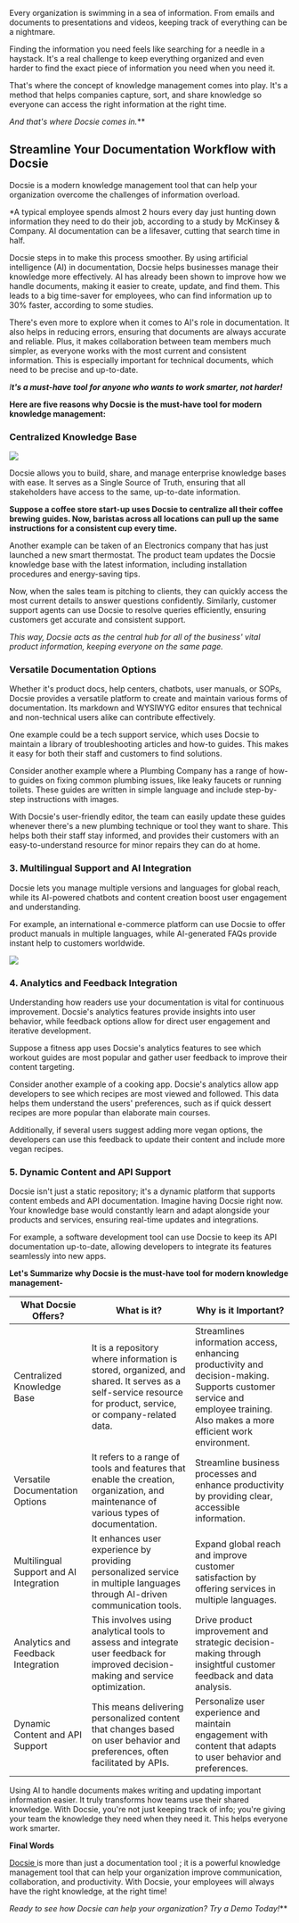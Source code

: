 Every organization is swimming in a sea of information. From emails and documents to presentations and videos, keeping track of everything can be a nightmare. 

Finding the information you need feels like searching for a needle in a haystack. It's a real challenge to keep everything organized and even harder to find the exact piece of information you need when you need it.

That's where the concept of knowledge management comes into play. It's a method that helps companies capture, sort, and share knowledge so everyone can access the right information at the right time.

*And that's where Docsie comes in.***

## Streamline Your Documentation Workflow with Docsie

Docsie is a modern knowledge management tool that can help your organization overcome the challenges of information overload.

*A typical employee spends almost 2 hours every day just hunting down information they need to do their job, according to a study by McKinsey & Company. AI documentation can be a lifesaver, cutting that search time in half.

Docsie steps in to make this process smoother. By using artificial intelligence (AI) in documentation, Docsie helps businesses manage their knowledge more effectively. AI has already been shown to improve how we handle documents, making it easier to create, update, and find them. This leads to a big time-saver for employees, who can find information up to 30% faster, according to some studies.

There's even more to explore when it comes to AI's role in documentation. It also helps in reducing errors, ensuring that documents are always accurate and reliable. Plus, it makes collaboration between team members much simpler, as everyone works with the most current and consistent information. This is especially important for technical documents, which need to be precise and up-to-date.

*I**t's a must-have tool for anyone who wants to work smarter, not harder!***

**Here are five reasons why Docsie is the must-have tool for modern knowledge management:**

### Centralized Knowledge Base

![](https://cdn.docsie.io/workspace_PfNzfGj3YfKKtTO4T/doc_QiqgSuNoJpspcExF3/file_zh0D6glcVNq7JfzPB/image1.jpg)

Docsie allows you to build, share, and manage enterprise knowledge bases with ease. It serves as a Single Source of Truth, ensuring that all stakeholders have access to the same, up-to-date information.

**Suppose a coffee store start-up uses Docsie to centralize all their coffee brewing guides. Now, baristas across all locations can pull up the same instructions for a consistent cup every time.**

Another example can be taken of an Electronics company that has just launched a new smart thermostat. The product team updates the Docsie knowledge base with the latest information, including installation procedures and energy-saving tips. 

Now, when the sales team is pitching to clients, they can quickly access the most current details to answer questions confidently. Similarly, customer support agents can use Docsie to resolve queries efficiently, ensuring customers get accurate and consistent support.

*This way, Docsie acts as the central hub for all of the business' vital product information, keeping everyone on the same page.*

### Versatile Documentation Options

Whether it's product docs, help centers, chatbots, user manuals, or SOPs, Docsie provides a versatile platform to create and maintain various forms of documentation. Its markdown and WYSIWYG editor ensures that technical and non-technical users alike can contribute effectively.

One example could be a tech support service, which uses Docsie to maintain a library of troubleshooting articles and how-to guides. This makes it easy for both their staff and customers to find solutions.

Consider another example where a Plumbing Company has a range of how-to guides on fixing common plumbing issues, like  leaky faucets or  running toilets. These guides are written in simple language and include step-by-step instructions with images.

With Docsie's user-friendly editor, the team can easily update these guides whenever there's a new plumbing technique or tool they want to share. This helps both their staff stay informed, and provides their customers with an easy-to-understand resource for minor repairs they can do at home.

### 3. Multilingual Support and AI Integration

Docsie lets you manage multiple versions and languages for global reach, while its AI-powered chatbots and content creation boost user engagement and understanding.

For example, an international e-commerce platform can use Docsie to offer product manuals in multiple languages, while AI-generated FAQs provide instant help to customers worldwide.

![](https://cdn.docsie.io/workspace_PfNzfGj3YfKKtTO4T/doc_QiqgSuNoJpspcExF3/file_PsColCdNTzzVzyJ41/image2.jpg)

### 4. Analytics and Feedback Integration

Understanding how readers use your documentation is vital for continuous improvement. Docsie's analytics features provide insights into user behavior, while feedback options allow for direct user engagement and iterative development.

Suppose a fitness app uses Docsie's analytics features to see which workout guides are most popular and gather user feedback to improve their content targeting.

Consider another example of a cooking app. Docsie's analytics allow app developers to see which recipes are most viewed and followed. This data helps them understand the users' preferences, such as if quick dessert recipes are more popular than elaborate main courses.

Additionally, if several users suggest adding more vegan options, the developers can use this feedback to update their content and include more vegan recipes.

### 5. Dynamic Content and API Support

Docsie isn't just a static repository; it's a dynamic platform that supports content embeds and API documentation. Imagine having Docsie right now. Your knowledge base would constantly learn and adapt alongside your products and services, ensuring real-time updates and integrations.

For example, a software development tool can use Docsie to keep its API documentation up-to-date, allowing developers to integrate its features seamlessly into new apps.

**Let's Summarize why Docsie is the must-have tool for modern knowledge management-**

|What Docsie Offers?|What is it?|Why is it Important?|
|-|-|-|
|Centralized Knowledge Base|It is a repository where information is stored, organized, and shared. It serves as a self-service resource for product, service, or company-related data.|Streamlines information access, enhancing productivity and decision-making. Supports customer service and employee training. Also makes a more efficient work environment.|
|Versatile Documentation Options|It refers to a range of tools and features that enable the creation, organization, and maintenance of various types of documentation.|Streamline business processes and enhance productivity by providing clear, accessible information.|
|Multilingual Support and AI Integration|It enhances user experience by providing personalized service in multiple languages through AI-driven communication tools.|Expand global reach and improve customer satisfaction by offering services in multiple languages.|
|Analytics and Feedback Integration|This involves using analytical tools to assess and integrate user feedback for improved decision-making and service optimization.|Drive product improvement and strategic decision-making through insightful customer feedback and data analysis.|
|Dynamic Content and API Support|This means delivering personalized content that changes based on user behavior and preferences, often facilitated by APIs.|Personalize user experience and maintain engagement with content that adapts to user behavior and preferences.|
Using AI to handle documents makes writing and updating important information easier. It truly transforms how teams use their shared knowledge. With Docsie, you're not just keeping track of info; you're giving your team the knowledge they need when they need it. This helps everyone work smarter.

**Final Words**

[Docsie ](https://www.docsie.io/) is more than just a documentation tool ; it is a powerful knowledge management tool that can help your organization improve communication, collaboration, and productivity. With Docsie, your employees will always have the right knowledge, at the right time!

*Ready to see how Docsie can help your organization? Try a Demo Today!***